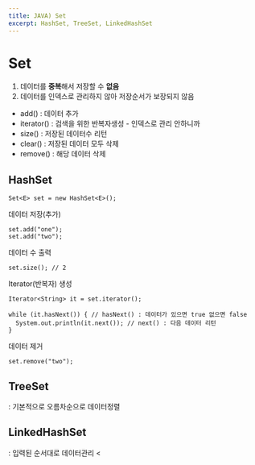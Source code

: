 ```yaml
---
title: JAVA) Set
excerpt: HashSet, TreeSet, LinkedHashSet
---
```


# Set
1. 데이터를 **중복**해서 저장할 수 **없음**
2. 데이터를 인덱스로 관리하지 않아 저장순서가 보장되지 않음 <br/>

- add() : 데이터 추가
- iterator() : 검색을 위한 반복자생성 - 인덱스로 관리 안하니까
- size() : 저장된 데이터수 리턴
- clear() : 저장된 데이터 모두 삭제
- remove() : 해당 데이터 삭제

## HashSet
```
Set<E> set = new HashSet<E>();
```
데이터 저장(추가)
```
set.add("one");
set.add("two");
```
데이터 수 출력
```
set.size(); // 2
```
Iterator(반복자) 생성
```
Iterator<String> it = set.iterator();

while (it.hasNext()) { // hasNext() : 데이터가 있으면 true 없으면 false
  System.out.println(it.next()); // next() : 다음 데이터 리턴
}
```
데이터 제거
```
set.remove("two"); 
```

## TreeSet
: 기본적으로 오름차순으로 데이터정렬

## LinkedHashSet
: 입력된 순서대로 데이터관리 <
